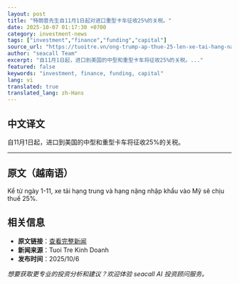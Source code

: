 ```yaml
---
layout: post
title: "特朗普先生自11月1日起对进口重型卡车征收25%的关税。"
date: 2025-10-07 01:17:30 +0700
category: investment-news
tags: ["investment","finance","funding","capital"]
source_url: "https://tuoitre.vn/ong-trump-ap-thue-25-len-xe-tai-hang-nang-nhap-khau-tu-ngay-1-11-20251007061529151.htm"
author: "seacall Team"
excerpt: "自11月1日起，进口到美国的中型和重型卡车将征收25%的关税。..."
featured: false
keywords: "investment, finance, funding, capital"
lang: vi
translated: true
translated_lang: zh-Hans
---
```


## 中文译文

自11月1日起，进口到美国的中型和重型卡车将征收25%的关税。

---

## 原文（越南语）

Kể từ ngày 1-11, xe tải hạng trung và hạng nặng nhập khẩu vào Mỹ sẽ chịu thuế 25%.

## 相关信息

- **原文链接**：[查看完整新闻](https://tuoitre.vn/ong-trump-ap-thue-25-len-xe-tai-hang-nang-nhap-khau-tu-ngay-1-11-20251007061529151.htm)
- **新闻来源**：Tuoi Tre Kinh Doanh
- **发布时间**：2025/10/6

*想要获取更专业的投资分析和建议？欢迎体验 seacall AI 投资顾问服务。*